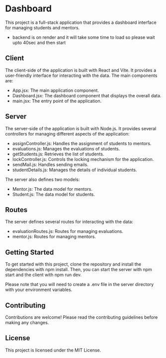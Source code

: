 # Dashboard

This project is a full-stack application that provides a dashboard interface for managing students and mentors.
- backend is on render and it will take some time to load so please wait upto 40sec and then start

## Client

The client-side of the application is built with React and Vite. It provides a user-friendly interface for interacting with the data. The main components are:

- App.jsx: The main application component.
- Dashboard.jsx: The dashboard component that displays the overall data.
- main.jsx: The entry point of the application.

## Server

The server-side of the application is built with Node.js. It provides several controllers for managing different aspects of the application:

- assignController.js: Handles the assignment of students to mentors.
- evaluations.js: Manages the evaluations of students.
- getStudents.js: Retrieves the list of students.
- lockController.js: Controls the locking mechanism for the application.
- sendMail.js: Handles sending emails.
- studentDetails.js: Manages the details of individual students.

The server also defines two models:

- Mentor.js: The data model for mentors.
- Student.js: The data model for students.

## Routes

The server defines several routes for interacting with the data:

- evaluationRoutes.js: Routes for managing evaluations.
- mentor.js: Routes for managing mentors.

## Getting Started

To get started with this project, clone the repository and install the dependencies with npm install. Then, you can start the server with npm start and the client with npm run dev.

Please note that you will need to create a .env file in the server directory with your environment variables.

## Contributing

Contributions are welcome! Please read the contributing guidelines before making any changes.

## License

This project is licensed under the MIT License.
